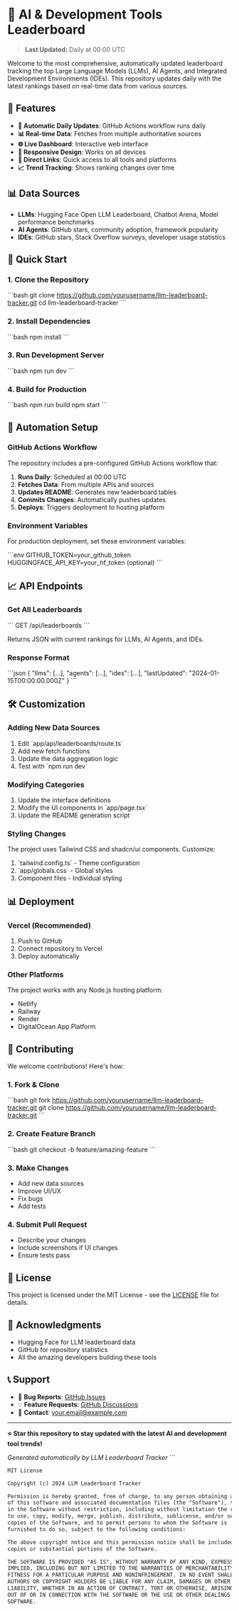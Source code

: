 # 🚀 AI & Development Tools Leaderboard

> **Last Updated:** Daily at 00:00 UTC

Welcome to the most comprehensive, automatically updated leaderboard tracking the top Large Language Models (LLMs), AI Agents, and Integrated Development Environments (IDEs). This repository updates daily with the latest rankings based on real-time data from various sources.

## 🎯 Features

- **🔄 Automatic Daily Updates**: GitHub Actions workflow runs daily
- **📊 Real-time Data**: Fetches from multiple authoritative sources
- **🌐 Live Dashboard**: Interactive web interface
- **📱 Responsive Design**: Works on all devices
- **🔗 Direct Links**: Quick access to all tools and platforms
- **📈 Trend Tracking**: Shows ranking changes over time

## 📊 Data Sources

- **LLMs**: Hugging Face Open LLM Leaderboard, Chatbot Arena, Model performance benchmarks
- **AI Agents**: GitHub stars, community adoption, framework popularity  
- **IDEs**: GitHub stars, Stack Overflow surveys, developer usage statistics

## 🚀 Quick Start

### 1. Clone the Repository

\`\`\`bash
git clone https://github.com/yourusername/llm-leaderboard-tracker.git
cd llm-leaderboard-tracker
\`\`\`

### 2. Install Dependencies

\`\`\`bash
npm install
\`\`\`

### 3. Run Development Server

\`\`\`bash
npm run dev
\`\`\`

### 4. Build for Production

\`\`\`bash
npm run build
npm start
\`\`\`

## 🤖 Automation Setup

### GitHub Actions Workflow

The repository includes a pre-configured GitHub Actions workflow that:

1. **Runs Daily**: Scheduled at 00:00 UTC
2. **Fetches Data**: From multiple APIs and sources
3. **Updates README**: Generates new leaderboard tables
4. **Commits Changes**: Automatically pushes updates
5. **Deploys**: Triggers deployment to hosting platform

### Environment Variables

For production deployment, set these environment variables:

\`\`\`env
GITHUB_TOKEN=your_github_token
HUGGINGFACE_API_KEY=your_hf_token (optional)
\`\`\`

## 📈 API Endpoints

### Get All Leaderboards
\`\`\`
GET /api/leaderboards
\`\`\`

Returns JSON with current rankings for LLMs, AI Agents, and IDEs.

### Response Format
\`\`\`json
{
  "llms": [...],
  "agents": [...], 
  "ides": [...],
  "lastUpdated": "2024-01-15T00:00:00.000Z"
}
\`\`\`

## 🛠️ Customization

### Adding New Data Sources

1. Edit \`app/api/leaderboards/route.ts\`
2. Add new fetch functions
3. Update the data aggregation logic
4. Test with \`npm run dev\`

### Modifying Categories

1. Update the interface definitions
2. Modify the UI components in \`app/page.tsx\`
3. Update the README generation script

### Styling Changes

The project uses Tailwind CSS and shadcn/ui components. Customize:

1. \`tailwind.config.ts\` - Theme configuration
2. \`app/globals.css\` - Global styles
3. Component files - Individual styling

## 📊 Deployment

### Vercel (Recommended)

1. Push to GitHub
2. Connect repository to Vercel
3. Deploy automatically

### Other Platforms

The project works with any Node.js hosting platform:

- Netlify
- Railway
- Render
- DigitalOcean App Platform

## 🤝 Contributing

We welcome contributions! Here's how:

### 1. Fork & Clone
\`\`\`bash
git fork https://github.com/yourusername/llm-leaderboard-tracker.git
git clone https://github.com/yourusername/llm-leaderboard-tracker.git
\`\`\`

### 2. Create Feature Branch
\`\`\`bash
git checkout -b feature/amazing-feature
\`\`\`

### 3. Make Changes
- Add new data sources
- Improve UI/UX
- Fix bugs
- Add tests

### 4. Submit Pull Request
- Describe your changes
- Include screenshots if UI changes
- Ensure tests pass

## 📝 License

This project is licensed under the MIT License - see the [LICENSE](LICENSE) file for details.

## 🙏 Acknowledgments

- Hugging Face for LLM leaderboard data
- GitHub for repository statistics
- All the amazing developers building these tools

## 📞 Support

- 🐛 **Bug Reports**: [GitHub Issues](https://github.com/yourusername/llm-leaderboard-tracker/issues)
- 💡 **Feature Requests**: [GitHub Discussions](https://github.com/yourusername/llm-leaderboard-tracker/discussions)
- 📧 **Contact**: your.email@example.com

---

**⭐ Star this repository to stay updated with the latest AI and development tool trends!**

*Generated automatically by LLM Leaderboard Tracker*
\`\`\`

```md project="LLM Leaderboard Tracker" file="LICENSE" type="markdown"
MIT License

Copyright (c) 2024 LLM Leaderboard Tracker

Permission is hereby granted, free of charge, to any person obtaining a copy
of this software and associated documentation files (the "Software"), to deal
in the Software without restriction, including without limitation the rights
to use, copy, modify, merge, publish, distribute, sublicense, and/or sell
copies of the Software, and to permit persons to whom the Software is
furnished to do so, subject to the following conditions:

The above copyright notice and this permission notice shall be included in all
copies or substantial portions of the Software.

THE SOFTWARE IS PROVIDED "AS IS", WITHOUT WARRANTY OF ANY KIND, EXPRESS OR
IMPLIED, INCLUDING BUT NOT LIMITED TO THE WARRANTIES OF MERCHANTABILITY,
FITNESS FOR A PARTICULAR PURPOSE AND NONINFRINGEMENT. IN NO EVENT SHALL THE
AUTHORS OR COPYRIGHT HOLDERS BE LIABLE FOR ANY CLAIM, DAMAGES OR OTHER
LIABILITY, WHETHER IN AN ACTION OF CONTRACT, TORT OR OTHERWISE, ARISING FROM,
OUT OF OR IN CONNECTION WITH THE SOFTWARE OR THE USE OR OTHER DEALINGS IN THE
SOFTWARE.

